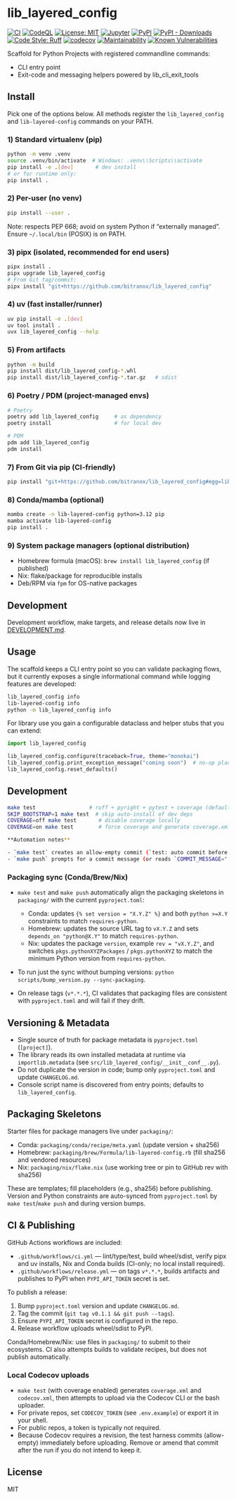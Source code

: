 # lib_layered_config

<!-- Badges -->
[![CI](https://github.com/bitranox/lib_layered_config/actions/workflows/ci.yml/badge.svg)](https://github.com/bitranox/lib_layered_config/actions/workflows/ci.yml)
[![CodeQL](https://github.com/bitranox/lib_layered_config/actions/workflows/codeql.yml/badge.svg)](https://github.com/bitranox/lib_layered_config/actions/workflows/codeql.yml)
[![License: MIT](https://img.shields.io/badge/License-MIT-yellow.svg)](LICENSE)
[![Jupyter](https://img.shields.io/badge/Jupyter-Launch-orange?logo=jupyter)](https://mybinder.org/v2/gh/bitranox/lib_layered_config/HEAD?labpath=notebooks%2FQuickstart.ipynb)
[![PyPI](https://img.shields.io/pypi/v/lib_layered_config.svg)](https://pypi.org/project/lib_layered_config/)
[![PyPI - Downloads](https://img.shields.io/pypi/dm/lib_layered_config.svg)](https://pypi.org/project/lib_layered_config/)
[![Code Style: Ruff](https://img.shields.io/badge/Code%20Style-Ruff-46A3FF?logo=ruff&labelColor=000)](https://docs.astral.sh/ruff/)
[![codecov](https://codecov.io/gh/bitranox/lib_layered_config/graph/badge.svg?token=UFBaUDIgRk)](https://codecov.io/gh/bitranox/lib_layered_config)
[![Maintainability](https://qlty.sh/badges/041ba2c1-37d6-40bb-85a0-ec5a8a0aca0c/maintainability.svg)](https://qlty.sh/gh/bitranox/projects/lib_layered_config)
[![Known Vulnerabilities](https://snyk.io/test/github/bitranox/lib_layered_config/badge.svg)](https://snyk.io/test/github/bitranox/lib_layered_config)

Scaffold for Python Projects with registered commandline commands:
- CLI entry point
- Exit-code and messaging helpers powered by lib_cli_exit_tools

## Install

Pick one of the options below. All methods register the `lib_layered_config` and `lib-layered-config` commands on your PATH.

### 1) Standard virtualenv (pip)

```bash
python -m venv .venv
source .venv/bin/activate  # Windows: .venv\\Scripts\\activate
pip install -e .[dev]       # dev install
# or for runtime only:
pip install .
```

### 2) Per-user (no venv)

```bash
pip install --user .
```

Note: respects PEP 668; avoid on system Python if “externally managed”. Ensure `~/.local/bin` (POSIX) is on PATH.

### 3) pipx (isolated, recommended for end users)

```bash
pipx install .
pipx upgrade lib_layered_config
# From Git tag/commit:
pipx install "git+https://github.com/bitranox/lib_layered_config"
```

### 4) uv (fast installer/runner)

```bash
uv pip install -e .[dev]
uv tool install .
uvx lib_layered_config --help
```

### 5) From artifacts

```bash
python -m build
pip install dist/lib_layered_config-*.whl
pip install dist/lib_layered_config-*.tar.gz   # sdist
```

### 6) Poetry / PDM (project-managed envs)

```bash
# Poetry
poetry add lib_layered_config     # as dependency
poetry install                    # for local dev

# PDM
pdm add lib_layered_config
pdm install
```

### 7) From Git via pip (CI-friendly)

```bash
pip install "git+https://github.com/bitranox/lib_layered_config#egg=lib_layered_config"
```

### 8) Conda/mamba (optional)

```bash
mamba create -n lib-layered-config python=3.12 pip
mamba activate lib-layered-config
pip install .
```

### 9) System package managers (optional distribution)

- Homebrew formula (macOS): `brew install lib_layered_config` (if published)
- Nix: flake/package for reproducible installs
- Deb/RPM via `fpm` for OS-native packages

## Development

Development workflow, make targets, and release details now live in [DEVELOPMENT.md](DEVELOPMENT.md).

## Usage

The scaffold keeps a CLI entry point so you can validate packaging flows, but it
currently exposes a single informational command while logging features are
developed:

```bash
lib_layered_config info
lib-layered-config info
python -m lib_layered_config info
```

For library use you gain a configurable dataclass and helper stubs that you can
extend:

```python
import lib_layered_config

lib_layered_config.configure(traceback=True, theme="monokai")
lib_layered_config.print_exception_message("coming soon")  # no-op placeholder
lib_layered_config.reset_defaults()
```


## Development

```bash
make test                 # ruff + pyright + pytest + coverage (default ON)
SKIP_BOOTSTRAP=1 make test  # skip auto-install of dev deps
COVERAGE=off make test       # disable coverage locally
COVERAGE=on make test        # force coverage and generate coverage.xml/codecov.xml

**Automation notes**

- `make test` creates an allow-empty commit (`test: auto commit before Codecov upload`) just before uploading coverage so Codecov receives a concrete revision. If you do not want to keep that commit, run `git reset --soft HEAD~1` or `git commit --amend` once the upload finishes.
- `make push` prompts for a commit message (or reads `COMMIT_MESSAGE="..."`) and always pushes, creating an empty commit when there are no staged changes. The Textual menu (`make menu → push`) shows the same prompt via an input field.
```

### Packaging sync (Conda/Brew/Nix)

- `make test` and `make push` automatically align the packaging skeletons in `packaging/` with the current `pyproject.toml`:
  - Conda: updates `{% set version = "X.Y.Z" %}` and both `python >=X.Y` constraints to match `requires-python`.
  - Homebrew: updates the source URL tag to `vX.Y.Z` and sets `depends_on "python@X.Y"` to match `requires-python`.
  - Nix: updates the package `version`, example `rev = "vX.Y.Z"`, and switches `pkgs.pythonXYZPackages` / `pkgs.pythonXYZ` to match the minimum Python version from `requires-python`.

- To run just the sync without bumping versions: `python scripts/bump_version.py --sync-packaging`.

- On release tags (`v*.*.*`), CI validates that packaging files are consistent with `pyproject.toml` and will fail if they drift.

## Versioning & Metadata

- Single source of truth for package metadata is `pyproject.toml` (`[project]`).
- The library reads its own installed metadata at runtime via `importlib.metadata` (see `src/lib_layered_config/__init__conf__.py`).
- Do not duplicate the version in code; bump only `pyproject.toml` and update `CHANGELOG.md`.
- Console script name is discovered from entry points; defaults to `lib_layered_config`.

## Packaging Skeletons

Starter files for package managers live under `packaging/`:

- Conda: `packaging/conda/recipe/meta.yaml` (update version + sha256)
- Homebrew: `packaging/brew/Formula/lib-layered-config.rb` (fill sha256 and vendored resources)
- Nix: `packaging/nix/flake.nix` (use working tree or pin to GitHub rev with sha256)

These are templates; fill placeholders (e.g., sha256) before publishing. Version and Python constraints are auto-synced from `pyproject.toml` by `make test`/`make push` and during version bumps.

## CI & Publishing

GitHub Actions workflows are included:

- `.github/workflows/ci.yml` — lint/type/test, build wheel/sdist, verify pipx and uv installs, Nix and Conda builds (CI-only; no local install required).
- `.github/workflows/release.yml` — on tags `v*.*.*`, builds artifacts and publishes to PyPI when `PYPI_API_TOKEN` secret is set.

To publish a release:
1. Bump `pyproject.toml` version and update `CHANGELOG.md`.
2. Tag the commit (`git tag v0.1.1 && git push --tags`).
3. Ensure `PYPI_API_TOKEN` secret is configured in the repo.
4. Release workflow uploads wheel/sdist to PyPI.

Conda/Homebrew/Nix: use files in `packaging/` to submit to their ecosystems. CI also attempts builds to validate recipes, but does not publish automatically.

### Local Codecov uploads

- `make test` (with coverage enabled) generates `coverage.xml` and `codecov.xml`, then attempts to upload via the Codecov CLI or the bash uploader.
- For private repos, set `CODECOV_TOKEN` (see `.env.example`) or export it in your shell.
- For public repos, a token is typically not required.
- Because Codecov requires a revision, the test harness commits (allow-empty) immediately before uploading. Remove or amend that commit after the run if you do not intend to keep it.

## License

MIT
